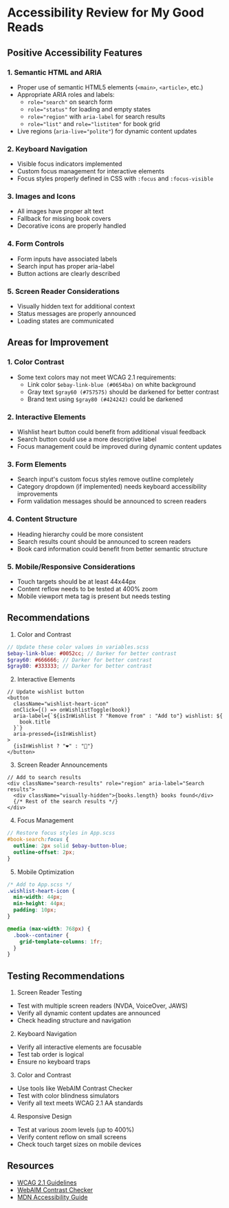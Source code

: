 # Accessibility Review for My Good Reads

## Positive Accessibility Features

### 1. Semantic HTML and ARIA

- Proper use of semantic HTML5 elements (`<main>`, `<article>`, etc.)
- Appropriate ARIA roles and labels:
  - `role="search"` on search form
  - `role="status"` for loading and empty states
  - `role="region"` with `aria-label` for search results
  - `role="list"` and `role="listitem"` for book grid
- Live regions (`aria-live="polite"`) for dynamic content updates

### 2. Keyboard Navigation

- Visible focus indicators implemented
- Custom focus management for interactive elements
- Focus styles properly defined in CSS with `:focus` and `:focus-visible`

### 3. Images and Icons

- All images have proper alt text
- Fallback for missing book covers
- Decorative icons are properly handled

### 4. Form Controls

- Form inputs have associated labels
- Search input has proper aria-label
- Button actions are clearly described

### 5. Screen Reader Considerations

- Visually hidden text for additional context
- Status messages are properly announced
- Loading states are communicated

## Areas for Improvement

### 1. Color Contrast

- Some text colors may not meet WCAG 2.1 requirements:
  - Link color `$ebay-link-blue (#0654ba)` on white background
  - Gray text `$gray60 (#757575)` should be darkened for better contrast
  - Brand text using `$gray80 (#424242)` could be darkened

### 2. Interactive Elements

- Wishlist heart button could benefit from additional visual feedback
- Search button could use a more descriptive label
- Focus management could be improved during dynamic content updates

### 3. Form Elements

- Search input's custom focus styles remove outline completely
- Category dropdown (if implemented) needs keyboard accessibility improvements
- Form validation messages should be announced to screen readers

### 4. Content Structure

- Heading hierarchy could be more consistent
- Search results count should be announced to screen readers
- Book card information could benefit from better semantic structure

### 5. Mobile/Responsive Considerations

- Touch targets should be at least 44x44px
- Content reflow needs to be tested at 400% zoom
- Mobile viewport meta tag is present but needs testing

## Recommendations

1. Color and Contrast

```scss
// Update these color values in variables.scss
$ebay-link-blue: #0052cc; // Darker for better contrast
$gray60: #666666; // Darker for better contrast
$gray80: #333333; // Darker for better contrast
```

2. Interactive Elements

```tsx
// Update wishlist button
<button
  className="wishlist-heart-icon"
  onClick={() => onWishlistToggle(book)}
  aria-label={`${isInWishlist ? "Remove from" : "Add to"} wishlist: ${
    book.title
  }`}
  aria-pressed={isInWishlist}
>
  {isInWishlist ? "❤️" : "🤍"}
</button>
```

3. Screen Reader Announcements

```tsx
// Add to search results
<div className="search-results" role="region" aria-label="Search results">
  <div className="visually-hidden">{books.length} books found</div>
  {/* Rest of the search results */}
</div>
```

4. Focus Management

```scss
// Restore focus styles in App.scss
#book-search:focus {
  outline: 2px solid $ebay-button-blue;
  outline-offset: 2px;
}
```

5. Mobile Optimization

```css
/* Add to App.scss */
.wishlist-heart-icon {
  min-width: 44px;
  min-height: 44px;
  padding: 10px;
}

@media (max-width: 768px) {
  .book--container {
    grid-template-columns: 1fr;
  }
}
```

## Testing Recommendations

1. Screen Reader Testing

- Test with multiple screen readers (NVDA, VoiceOver, JAWS)
- Verify all dynamic content updates are announced
- Check heading structure and navigation

2. Keyboard Navigation

- Verify all interactive elements are focusable
- Test tab order is logical
- Ensure no keyboard traps

3. Color and Contrast

- Use tools like WebAIM Contrast Checker
- Test with color blindness simulators
- Verify all text meets WCAG 2.1 AA standards

4. Responsive Design

- Test at various zoom levels (up to 400%)
- Verify content reflow on small screens
- Check touch target sizes on mobile devices

## Resources

- [WCAG 2.1 Guidelines](https://www.w3.org/WAI/WCAG21/quickref/)
- [WebAIM Contrast Checker](https://webaim.org/resources/contrastchecker/)
- [MDN Accessibility Guide](https://developer.mozilla.org/en-US/docs/Web/Accessibility)
